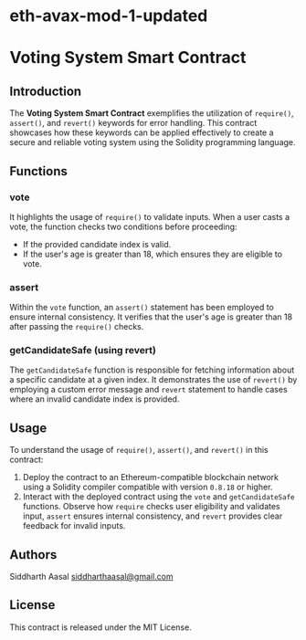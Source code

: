 # eth-avax-mod-1-updated
# Voting System Smart Contract

## Introduction

The **Voting System Smart Contract** exemplifies the utilization of `require()`, `assert()`, and `revert()` keywords for error handling. This contract showcases how these keywords can be applied effectively to create a secure and reliable voting system using the Solidity programming language.

## Functions

### vote
 It highlights the usage of `require()` to validate inputs. When a user casts a vote, the function checks two conditions before proceeding:
- If the provided candidate index is valid.
- If the user's age is greater than 18, which ensures they are eligible to vote.

### assert

Within the `vote` function, an `assert()` statement has been employed to ensure internal consistency. It verifies that the user's age is greater than 18 after passing the `require()` checks.

### getCandidateSafe (using revert)

The `getCandidateSafe` function is responsible for fetching information about a specific candidate at a given index. It demonstrates the use of `revert()` by employing a custom error message and `revert` statement to handle cases where an invalid candidate index is provided.

## Usage

To understand the usage of `require()`, `assert()`, and `revert()` in this contract:

1. Deploy the contract to an Ethereum-compatible blockchain network using a Solidity compiler compatible with version `0.8.18` or higher.
2. Interact with the deployed contract using the `vote` and `getCandidateSafe` functions. Observe how `require` checks user eligibility and validates input, `assert` ensures internal consistency, and `revert` provides clear feedback for invalid inputs.

## Authors

Siddharth Aasal
siddharthaasal@gmail.com

## License

This contract is released under the MIT License.
